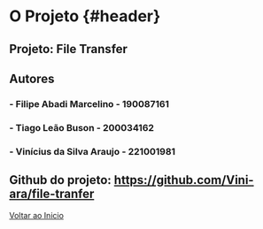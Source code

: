 # O Projeto {#header}

## Projeto: File Transfer

## Autores

### - Filipe Abadi Marcelino - 190087161
### - Tiago Leão Buson - 200034162
### - Vinícius da Silva Araujo - 221001981
## Github do projeto: https://github.com/Vini-ara/file-tranfer



[Voltar ao Inicio](#header)
